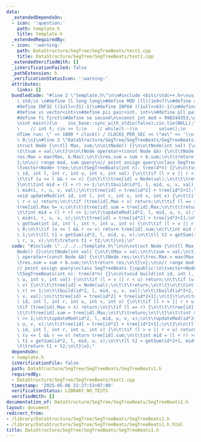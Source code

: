 ```yaml
---
data:
  _extendedDependsOn:
  - icon: ':question:'
    path: template.h
    title: template.h
  _extendedRequiredBy:
  - icon: ':warning:'
    path: DataStructure/SegTree/SegTreeBeats/test1.cpp
    title: DataStructure/SegTree/SegTreeBeats/test1.cpp
  _extendedVerifiedWith: []
  _isVerificationFailed: false
  _pathExtension: h
  _verificationStatusIcon: ':warning:'
  attributes:
    links: []
  bundledCode: "#line 2 \"template.h\"\n\n#include <bits/stdc++.h>\nusing namespace\
    \ std;\n \n#define ll long long\n#define MOD (ll)(1e9+7)\n#define all(x) (x).begin(),(x).end()\n\
    #define INF32 ((1ull<<31)-1)\n#define INF64 ((1ull<<63)-1)\n#define inf (ll)1e18\n\
    #define vi vector<int>\n#define pii pair<int, int>\n#define pll pair<ll, ll>\n\
    #define fi first\n#define se second\n\nconst int mod = 998244353;\n\nvoid solve();\n\
    \nint main(){\n    ios_base::sync_with_stdio(false);cin.tie(NULL);\n    // cin.exceptions(cin.failbit);\n\
    \    // int t; cin >> t;\n    // while(t--)\n        solve();\n    cerr << \"\\\
    nTime run: \" << 1000 * clock() / CLOCKS_PER_SEC << \"ms\" << '\\n';\n    return\
    \ 0;\n}\n#line 2 \"DataStructure/SegTree/SegTreeBeats/SegTreeBeats1.h\"\n\n\n\
    struct Node {\n\tll Max, sum;\n\n\tNode() {}\n\n\tNode(int val) {\n\t\tMax = val;\n\
    \t\tsum = val;\n\t}\n\n\tNode operator+(const Node &b) {\n\t\tNode res;\n\t\t\
    res.Max = max(Max, b.Max);\n\t\tres.sum = sum + b.sum;\n\t\treturn res;\n\t}\n\
    };\n\n// range mod, sum query\n// point assign query\nclass SegTreeBeats {\npublic:\n\
    \tvector<Node> tree;\n\n\tSegTreeBeats(int n): tree(4*n) {}\n\n\tvoid build(int\
    \ id, int l, int r, int u, int v, int val) {\n\t\tif (l > v || r < u) return;\n\
    \t\tif (u <= l && r <= v) {\n\t\t\ttree[id] = Node(val);\n\t\t\treturn;\n\t\t\
    }\n\t\tint mid = (l + r) >> 1;\n\t\tbuild(id*2, l, mid, u, v, val);\n\t\tbuild(id*2+1,\
    \ mid+1, r, u, v, val);\n\t\ttree[id] = tree[id*2] + tree[id*2+1];\n\t}\t\n\n\t\
    void updateMod(int id, int l, int r, int u, int v, int x) {\n\t\tif (l > v ||\
    \ r < u) return;\n\t\tif (tree[id].Max < x) return;\n\t\tif (l == r) {\n\t\t\t\
    tree[id].Max %= x;\n\t\t\ttree[id].sum = tree[id].Max;\n\t\t\treturn;\n\t\t}\n\
    \t\tint mid = (l + r) >> 1;\n\t\tupdateMod(id*2, l, mid, u, v, x);\n\t\tupdateMod(id*2+1,\
    \ mid+1, r, u, v, x);\n\t\ttree[id] = tree[id*2] + tree[id*2+1];\n\t}\n\n\tll\
    \ getSum(int id, int l, int r, int u, int v) {\n\t\tif (l > v || r < u) return\
    \ 0;\n\t\tif (u <= l && r <= v) return tree[id].sum;\n\t\tint mid = (l + r) >>\
    \ 1;\n\t\tll t1 = getSum(id*2, l, mid, u, v);\n\t\tll t2 = getSum(id*2+1, mid+1,\
    \ r, u, v);\n\t\treturn t1 + t2;\n\t}\n};\n"
  code: "#include \"../../../template.h\"\n\n\nstruct Node {\n\tll Max, sum;\n\n\t\
    Node() {}\n\n\tNode(int val) {\n\t\tMax = val;\n\t\tsum = val;\n\t}\n\n\tNode\
    \ operator+(const Node &b) {\n\t\tNode res;\n\t\tres.Max = max(Max, b.Max);\n\t\
    \tres.sum = sum + b.sum;\n\t\treturn res;\n\t}\n};\n\n// range mod, sum query\n\
    // point assign query\nclass SegTreeBeats {\npublic:\n\tvector<Node> tree;\n\n\
    \tSegTreeBeats(int n): tree(4*n) {}\n\n\tvoid build(int id, int l, int r, int\
    \ u, int v, int val) {\n\t\tif (l > v || r < u) return;\n\t\tif (u <= l && r <=\
    \ v) {\n\t\t\ttree[id] = Node(val);\n\t\t\treturn;\n\t\t}\n\t\tint mid = (l +\
    \ r) >> 1;\n\t\tbuild(id*2, l, mid, u, v, val);\n\t\tbuild(id*2+1, mid+1, r, u,\
    \ v, val);\n\t\ttree[id] = tree[id*2] + tree[id*2+1];\n\t}\t\n\n\tvoid updateMod(int\
    \ id, int l, int r, int u, int v, int x) {\n\t\tif (l > v || r < u) return;\n\t\
    \tif (tree[id].Max < x) return;\n\t\tif (l == r) {\n\t\t\ttree[id].Max %= x;\n\
    \t\t\ttree[id].sum = tree[id].Max;\n\t\t\treturn;\n\t\t}\n\t\tint mid = (l + r)\
    \ >> 1;\n\t\tupdateMod(id*2, l, mid, u, v, x);\n\t\tupdateMod(id*2+1, mid+1, r,\
    \ u, v, x);\n\t\ttree[id] = tree[id*2] + tree[id*2+1];\n\t}\n\n\tll getSum(int\
    \ id, int l, int r, int u, int v) {\n\t\tif (l > v || r < u) return 0;\n\t\tif\
    \ (u <= l && r <= v) return tree[id].sum;\n\t\tint mid = (l + r) >> 1;\n\t\tll\
    \ t1 = getSum(id*2, l, mid, u, v);\n\t\tll t2 = getSum(id*2+1, mid+1, r, u, v);\n\
    \t\treturn t1 + t2;\n\t}\n};"
  dependsOn:
  - template.h
  isVerificationFile: false
  path: DataStructure/SegTree/SegTreeBeats/SegTreeBeats1.h
  requiredBy:
  - DataStructure/SegTree/SegTreeBeats/test1.cpp
  timestamp: '2025-05-06 22:27:53+07:00'
  verificationStatus: LIBRARY_NO_TESTS
  verifiedWith: []
documentation_of: DataStructure/SegTree/SegTreeBeats/SegTreeBeats1.h
layout: document
redirect_from:
- /library/DataStructure/SegTree/SegTreeBeats/SegTreeBeats1.h
- /library/DataStructure/SegTree/SegTreeBeats/SegTreeBeats1.h.html
title: DataStructure/SegTree/SegTreeBeats/SegTreeBeats1.h
---
```

